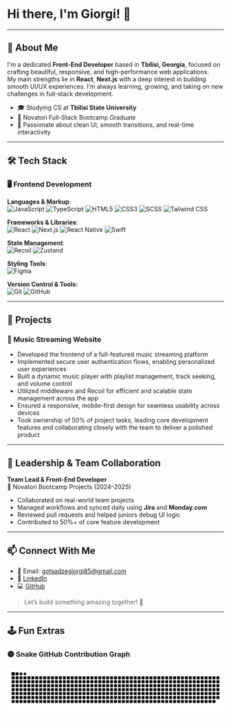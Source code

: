 <h1>Hi there, I'm Giorgi! 👋</h1>

---

## 📄 About Me

I'm a dedicated **Front-End Developer** based in **Tbilisi, Georgia**, focused on crafting beautiful, responsive, and high-performance web applications.  
My main strengths lie in **React**, **Next.js**  with a deep interest in building smooth UI/UX experiences. I’m always learning, growing, and taking on new challenges in full-stack development.

- 🎓 Studying CS at **Tbilisi State University**
- 🚀 Novatori Full-Stack Bootcamp Graduate
- 🧠 Passionate about clean UI, smooth transitions, and real-time interactivity

---

## 🛠 Tech Stack

### 🖥️ Frontend Development

**Languages & Markup**:  
![JavaScript](https://img.shields.io/badge/-JavaScript-F7DF1E?logo=javascript&logoColor=black&style=flat-square)
![TypeScript](https://img.shields.io/badge/-TypeScript-3178C6?logo=typescript&logoColor=white&style=flat-square)
![HTML5](https://img.shields.io/badge/-HTML5-E34F26?logo=html5&logoColor=white&style=flat-square)
![CSS3](https://img.shields.io/badge/-CSS3-1572B6?logo=css3&logoColor=white&style=flat-square)
![SCSS](https://img.shields.io/badge/-SCSS-CC6699?logo=sass&logoColor=white&style=flat-square)
![Tailwind CSS](https://img.shields.io/badge/-TailwindCSS-38B2AC?logo=tailwindcss&logoColor=white&style=flat-square)

**Frameworks & Libraries**:  
![React](https://img.shields.io/badge/-React-20232A?logo=react&logoColor=61DAFB&style=flat-square)
![Next.js](https://img.shields.io/badge/-Next.js-000000?logo=next.js&logoColor=white&style=flat-square)
![React Native](https://img.shields.io/badge/-React%20Native-20232A?logo=react&logoColor=61DAFB&style=flat-square)
![Swift](https://img.shields.io/badge/-Swift-FA7343?logo=swift&logoColor=white&style=flat-square)

**State Management**:  
![Recoil](https://img.shields.io/badge/-Recoil-3578E5?logo=react&logoColor=white&style=flat-square)
![Zustand](https://img.shields.io/badge/-Zustand-000000?logo=react&logoColor=white&style=flat-square)

**Styling Tools**:  
![Figma](https://img.shields.io/badge/-Figma-F24E1E?logo=figma&logoColor=white&style=flat-square)

**Version Control & Tools:**  
![Git](https://img.shields.io/badge/-Git-F05032?logo=git&logoColor=white&style=flat-square)
![GitHub](https://img.shields.io/badge/-GitHub-181717?logo=github&logoColor=white&style=flat-square)

---

## 🚀 Projects

### 🎵 Music Streaming Website

- Developed the frontend of a full-featured music streaming platform 
- Implemented secure user authentication flows, enabling personalized user experiences  
- Built a dynamic music player with playlist management, track seeking, and volume control  
- Utilized middleware and Recoil for efficient and scalable state management across the app  
- Ensured a responsive, mobile-first design for seamless usability across devices  
- Took ownership of 50% of project tasks, leading core development features and collaborating closely with the team to deliver a polished product  

---

## 👥 Leadership & Team Collaboration

**Team Lead & Front-End Developer**  
📌 Novatori Bootcamp Projects (2024–2025)

- Collaborated on real-world team projects  
- Managed workflows and synced daily using **Jira** and **Monday.com**  
- Reviewed pull requests and helped juniors debug UI logic  
- Contributed to 50%+ of core feature development

---

## 📫 Connect With Me

- 📧 Email: gotsadzegiorgi85@gmail.com  
- 💼 [LinkedIn](https://linkedin.com/in/giorgi-gotsadze-2183b8363)  
- 💻 [GitHub](https://github.com/giogocadze)

> Let’s build something amazing together! 🚀

---

## 🕹️ Fun Extras

### 🟡 Snake GitHub Contribution Graph  
![Snake](https://github.com/platane/snk/raw/output/github-contribution-grid-snake.svg)
